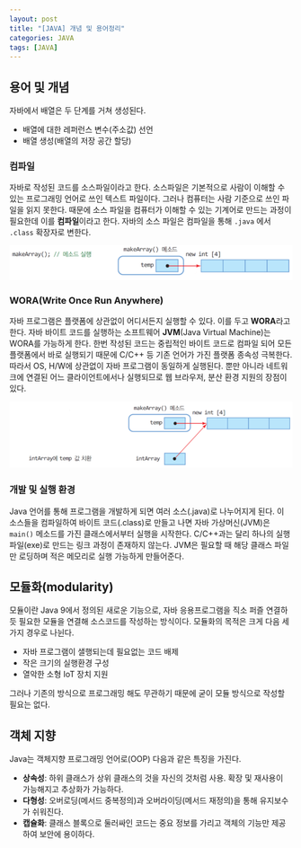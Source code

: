 ```yaml
---
layout: post
title: "[JAVA] 개념 및 용어정리"
categories: JAVA
tags: [JAVA]
---
```


## **용어 및 개념**  
  
  
자바에서 배열은 두 단계를 거쳐 생성된다.
  - 배열에 대한 레퍼런스 변수(주소값) 선언
  - 배열 생성(배열의 저장 공간 할당)  
 
 
  
### **컴파일**

자바로 작성된 코드를 소스파일이라고 한다. 소스파일은 기본적으로 사람이 이해할 수 있는 프로그래밍 언어로 쓰인 텍스트 파일이다. 그러나 컴퓨터는 사람 기준으로 쓰인 파일을 읽지 못한다. 
때문에 소스 파일을 컴퓨터가 이해할 수 있는 기계어로 만드는 과정이 필요한데 이를 **컴파일**이라고 한다. 자바의 소스 파일은 컴파일을 통해 `.java` 에서 `.class` 확장자로 변한다.

![image1](/assets/images/JavaImages/12.png)
    
  
### **WORA(Write Once Run Anywhere)**  

 자바 프로그램은 플랫폼에 상관없이 어디서든지 실행할 수 있다. 이를 두고 **WORA**라고 한다. 자바 바이트 코드를 실행하는 소프트웨어 **JVM**(Java Virtual Machine)는 WORA를 가능하게 한다. 
 한번 작성된 코드는 중립적인 바이트 코드로 컴파일 되어 모든 플랫폼에서 바로 실행되기 때문에 C/C++ 등 기존 언어가 가진 플랫폼 종속성 극복한다. 
 따라서 OS, H/W에 상관없이 자바 프로그램이 동일하게 실행된다. 뿐만 아니라 네트워크에 연결된 어느 클라이언트에서나 실행되므로 웹 브라우저, 분산 환경 지원의 장점이 있다. 
  
![image2](/assets/images/JavaImages/13.png) 


### **개발 및 실행 환경**
  
 Java 언어를 통해 프로그램을 개발하게 되면 여러 소스(.java)로 나누어지게 된다. 이 소스들을 컴파일하여 바이트 코드(.class)로 만들고 나면 자바 가상머신(JVM)은 
 `main()` 메소드를 가진 클래스에서부터 실행을 시작한다. C/C++과는 달리 하나의 실행 파일(exe)로 만드는 링크 과정이 존재하지 않는다. 
 JVM은 필요할 때 해당 클래스 파일만 로딩하며 적은 메모리로 실행 가능하게 만들어준다.
  
  
## **모듈화(modularity)**
   
 모듈이란 Java 9에서 정의된 새로운 기능으로, 자바 응용프로그램을 직소 퍼즐 연결하듯 필요한 모듈을 연결해 소스코드를 작성하는 방식이다. 모듈화의 목적은 크게 다음 세 가지 경우로 나뉜다.

- 자바 프로그램이 샐행되는데 필요없는 코드 배제
- 작은 크기의 실행환경 구성
- 열악한 소형 IoT 장치 지원

그러나 기존의 방식으로 프로그래밍 해도 무관하기 때문에 굳이 모듈 방식으로 작성할 필요는 없다.
  
## **객체 지향**

  Java는 객체지향 프로그래밍 언어로(OOP) 다음과 같은 특징을 가진다.

- **상속성**: 하위 클래스가 상위 클래스의 것을 자신의 것처럼 사용. 확장 및 재사용이 가능해지고 추상화가 가능하다.
- **다형성**: 오버로딩(메서드 중복정의)과 오버라이딩(메서드 재정의)을 통해 유지보수가 쉬워진다.
- **캡슐화**: 클래스 블록으로 둘러싸인 코드는 중요 정보를 가리고 객체의 기능만 제공하여 보안에 용이하다.
  
  

    
  
   
    
  
    
    
  
